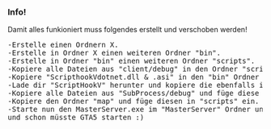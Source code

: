 <h3>Info!</h3>
Damit alles funkioniert muss folgendes erstellt und verschoben werden!
<pre>
-Erstelle einen Ordnern X.
-Erstelle in Ordner X einen weiteren Ordner "bin".
-Erstelle in Ordner "bin" einen weiteren Ordner "scripts".
-Kopiere alle Dateien aus "client/debug" in den Ordner "scripts"
-Kopiere "ScripthookVdotnet.dll & .asi" in den "bin" Ordner
-Lade dir "ScriptHookV" herunter und kopiere die ebenfalls in den "bin" Ordner.
-Kopiere alle Dateien aus "SubProcess/debug" und füge diese in Ordner "X".
-Kopiere den Ordner "map" und füge diesen in "scripts" ein.
-Starte nun den MasterServer.exe im "MasterServer" Ordner und dann den PlayMultiV.exe im Ordner "X" 
und schon müsste GTA5 starten :)
</pre>
